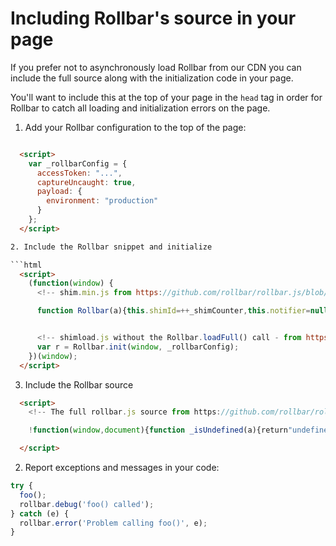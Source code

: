 # Including Rollbar's source in your page

If you prefer not to asynchronously load Rollbar from our CDN you can include the full source along with the initialization code in your page.

You'll want to include this at the top of your page in the `head` tag in order for Rollbar to catch all loading and initialization errors on the page.

1. Add your Rollbar configuration to the top of the page:

  ```html
  
    <script>
      var _rollbarConfig = {
        accessToken: "...",
        captureUncaught: true,
        payload: {
          environment: "production"
        }
      };
    </script>

2. Include the Rollbar snippet and initialize
  
  ```html
    <script>
      (function(window) {
        <!-- shim.min.js from https://github.com/rollbar/rollbar.js/blob/master/dist/rollbar.shim.min.js -->

        function Rollbar(a){this.shimId=++_shimCounter,this.notifier=null,this.parentShim=a,this.logger=function(){},window.console&&void 0===window.console.shimId&&(this.logger=window.console.log)}function _rollbarWindowOnError(a,b,c){window._rollbarWrappedError&&(c[4]||(c[4]=window._rollbarWrappedError),c[5]||(c[5]=window._rollbarWrappedError._rollbarContext),window._rollbarWrappedError=null),a.uncaughtError.apply(a,c),b&&b.apply(window,c)}function stub(a){var b=Rollbar;return _wrapInternalErr(function(){if(this.notifier)return this.notifier[a].apply(this.notifier,arguments);var c=this,d="scope"===a;d&&(c=new b(this));var e=Array.prototype.slice.call(arguments,0),f={shim:c,method:a,args:e,ts:new Date};return window._rollbarShimQueue.push(f),d?c:void 0})}function _extendListenerPrototype(a,b){if(b.hasOwnProperty&&b.hasOwnProperty("addEventListener")){var c=b.addEventListener;b.addEventListener=function(b,d,e){c.call(this,b,a.wrap(d),e)};var d=b.removeEventListener;b.removeEventListener=function(a,b,c){d.call(this,a,b&&b._wrapped?b._wrapped:b,c)}}}function _wrapInternalErr(a,b){return b=b||this.logger,function(){try{return a.apply(this,arguments)}catch(c){b("Rollbar internal error:",c)}}}var _shimCounter=0;Rollbar.init=function(a,b){var c=b.globalAlias||"Rollbar";if("object"==typeof a[c])return a[c];a._rollbarShimQueue=[],a._rollbarWrappedError=null,b=b||{};var d=new Rollbar;return _wrapInternalErr(function(){if(d.configure(b),b.captureUncaught){var e=a.onerror;a.onerror=function(){var a=Array.prototype.slice.call(arguments,0);_rollbarWindowOnError(d,e,a)};var f,g,h="EventTarget,Window,Node,ApplicationCache,AudioTrackList,ChannelMergerNode,CryptoOperation,EventSource,FileReader,HTMLUnknownElement,IDBDatabase,IDBRequest,IDBTransaction,KeyOperation,MediaController,MessagePort,ModalWindow,Notification,SVGElementInstance,Screen,TextTrack,TextTrackCue,TextTrackList,WebSocket,WebSocketWorker,Worker,XMLHttpRequest,XMLHttpRequestEventTarget,XMLHttpRequestUpload".split(",");for(f=0;f<h.length;++f)g=h[f],a[g]&&a[g].prototype&&_extendListenerPrototype(d,a[g].prototype)}return a[c]=d,d},d.logger)()},Rollbar.prototype.loadFull=function(a,b,c,d,e){var f=_wrapInternalErr(function(){var a=b.createElement("script"),e=b.getElementsByTagName("script")[0];a.src=d.rollbarJsUrl,a.async=!c,a.onload=g,e.parentNode.insertBefore(a,e)},this.logger),g=_wrapInternalErr(function(){var b;if(void 0===a._rollbarPayloadQueue){var c,d,f,g;for(b=new Error("rollbar.js did not load");c=a._rollbarShimQueue.shift();)for(f=c.args,g=0;g<f.length;++g)if(d=f[g],"function"==typeof d){d(b);break}}"function"==typeof e&&e(b)},this.logger);_wrapInternalErr(function(){c?f():a.addEventListener?a.addEventListener("load",f,!1):a.attachEvent("onload",f)},this.logger)()},Rollbar.prototype.wrap=function(a,b){try{var c;if(c="function"==typeof b?b:function(){return b||{}},"function"!=typeof a)return a;if(a._isWrap)return a;if(!a._wrapped){a._wrapped=function(){try{return a.apply(this,arguments)}catch(b){throw b._rollbarContext=c(),b._rollbarContext._wrappedSource=a.toString(),window._rollbarWrappedError=b,b}},a._wrapped._isWrap=!0;for(var d in a)a.hasOwnProperty(d)&&(a._wrapped[d]=a[d])}return a._wrapped}catch(e){return a}};for(var _methods="log,debug,info,warn,warning,error,critical,global,configure,scope,uncaughtError".split(","),i=0;i<_methods.length;++i)Rollbar.prototype[_methods[i]]=stub(_methods[i]);


        <!-- shimload.js without the Rollbar.loadFull() call - from https://github.com/rollbar/rollbar.js/blob/master/src/shimload.js -->
        var r = Rollbar.init(window, _rollbarConfig);
      })(window);
    </script>
  ```

3. Include the Rollbar source

  ```html
    <script>
      <!-- The full rollbar.js source from https://github.com/rollbar/rollbar.js/blob/master/dist/rollbar.js -->

      !function(window,document){function _isUndefined(a){return"undefined"==typeof a}function computeStackTraceWrapper(a){function b(a){if(!t)return"";try{var b=function(){try{return new window.XMLHttpRequest}catch(a){return new window.ActiveXObject("Microsoft.XMLHTTP")}},c=b();return c.open("GET",a,!1),c.send(""),c.responseText}catch(d){return""}}function c(a){if(!s.hasOwnProperty(a)){var c="";-1!==a.indexOf(document.domain)&&(c=b(a)),s[a]=c?c.split("\n"):[]}return s[a]}function d(a,b){var d,e=/function ([^(]*)\(([^)]*)\)/,f=/['"]?([0-9A-Za-z$_]+)['"]?\s*[:=]\s*(function|eval|new Function)/,g="",h=10,i=c(a);if(!i.length)return UNKNOWN_FUNCTION;for(var j=0;h>j;++j)if(g=i[b-j]+g,!_isUndefined(g)){if(d=f.exec(g))return d[1];if(d=e.exec(g))return d[1]}return UNKNOWN_FUNCTION}function e(a,b){var d=c(a);if(!d.length)return null;var e=[],f=Math.floor(u/2),g=f+u%2,h=Math.max(0,b-f-1),i=Math.min(d.length,b+g-1);b-=1;for(var j=h;i>j;++j)_isUndefined(d[j])||e.push(d[j]);return e.length>0?e:null}function f(a){return a.replace(/[\-\[\]{}()*+?.,\\\^$|#]/g,"\\$&")}function g(a){return f(a).replace("<","(?:<|&lt;)").replace(">","(?:>|&gt;)").replace("&","(?:&|&amp;)").replace('"','(?:"|&quot;)').replace(/\s+/g,"\\s+")}function h(a,b){for(var d,e,f=0,g=b.length;g>f;++f)if((d=c(b[f])).length&&(d=d.join("\n"),e=a.exec(d)))return{url:b[f],line:d.substring(0,e.index).split("\n").length,column:e.index-d.lastIndexOf("\n",e.index)-1};return null}function i(a,b,d){var e,g=c(b),h=new RegExp("\\b"+f(a)+"\\b");return d-=1,g&&g.length>d&&(e=h.exec(g[d]))?e.index:null}function j(a){for(var b,c,d,e,i=[window.location.href],j=document.getElementsByTagName("script"),k=""+a,l=/^function(?:\s+([\w$]+))?\s*\(([\w\s,]*)\)\s*\{\s*(\S[\s\S]*\S)\s*\}\s*$/,m=/^function on([\w$]+)\s*\(event\)\s*\{\s*(\S[\s\S]*\S)\s*\}\s*$/,n=0;n<j.length;++n){var o=j[n];o.src&&i.push(o.src)}if(d=l.exec(k)){var p=d[1]?"\\s+"+d[1]:"",q=d[2].split(",").join("\\s*,\\s*");b=f(d[3]).replace(/;$/,";?"),c=new RegExp("function"+p+"\\s*\\(\\s*"+q+"\\s*\\)\\s*{\\s*"+b+"\\s*}")}else c=new RegExp(f(k).replace(/\s+/g,"\\s+"));if(e=h(c,i))return e;if(d=m.exec(k)){var r=d[1];if(b=g(d[2]),c=new RegExp("on"+r+"=[\\'\"]\\s*"+b+"\\s*[\\'\"]","i"),e=h(c,i[0]))return e;if(c=new RegExp(b),e=h(c,i))return e}return null}function k(a){if(!a.stack)return null;for(var b,c,f=/^\s*at (?:((?:\[object object\])?\S+(?: \[as \S+\])?) )?\(?((?:file|http|https):.*?):(\d+)(?::(\d+))?\)?\s*$/i,g=/^\s*(\S*)(?:\((.*?)\))?@((?:file|http|https).*?):(\d+)(?::(\d+))?\s*$/i,h=a.stack.split("\n"),j=[],k=/^(.*) is undefined$/.exec(a.message),l=0,m=h.length;m>l;++l){if(b=g.exec(h[l]))c={url:b[3],func:b[1]||UNKNOWN_FUNCTION,args:b[2]?b[2].split(","):"",line:+b[4],column:b[5]?+b[5]:null};else{if(!(b=f.exec(h[l])))continue;c={url:b[2],func:b[1]||UNKNOWN_FUNCTION,line:+b[3],column:b[4]?+b[4]:null}}!c.func&&c.line&&(c.func=d(c.url,c.line)),c.line&&(c.context=e(c.url,c.line)),j.push(c)}return j[0]&&j[0].line&&!j[0].column&&k&&(j[0].column=i(k[1],j[0].url,j[0].line)),j.length?{mode:"stack",name:a.name,message:a.message,url:document.location.href,stack:j,useragent:navigator.userAgent}:null}function l(a){for(var b,c=a.stacktrace,f=/ line (\d+), column (\d+) in (?:<anonymous function: ([^>]+)>|([^\)]+))\((.*)\) in (.*):\s*$/i,g=c.split("\n"),h=[],i=0,j=g.length;j>i;i+=2)if(b=f.exec(g[i])){var k={line:+b[1],column:+b[2],func:b[3]||b[4],args:b[5]?b[5].split(","):[],url:b[6]};if(!k.func&&k.line&&(k.func=d(k.url,k.line)),k.line)try{k.context=e(k.url,k.line)}catch(l){}k.context||(k.context=[g[i+1]]),h.push(k)}return h.length?{mode:"stacktrace",name:a.name,message:a.message,url:document.location.href,stack:h,useragent:navigator.userAgent}:null}function m(a){var b=a.message.split("\n");if(b.length<4)return null;var f,i,j,k,l=/^\s*Line (\d+) of linked script ((?:file|http|https)\S+)(?:: in function (\S+))?\s*$/i,m=/^\s*Line (\d+) of inline#(\d+) script in ((?:file|http|https)\S+)(?:: in function (\S+))?\s*$/i,n=/^\s*Line (\d+) of function script\s*$/i,o=[],p=document.getElementsByTagName("script"),q=[];for(i in p)p.hasOwnProperty(i)&&!p[i].src&&q.push(p[i]);for(i=2,j=b.length;j>i;i+=2){var r=null;if(f=l.exec(b[i]))r={url:f[2],func:f[3],line:+f[1]};else if(f=m.exec(b[i])){r={url:f[3],func:f[4]};var s=+f[1],t=q[f[2]-1];if(t&&(k=c(r.url))){k=k.join("\n");var u=k.indexOf(t.innerText);u>=0&&(r.line=s+k.substring(0,u).split("\n").length)}}else if(f=n.exec(b[i])){var v=window.location.href.replace(/#.*$/,""),w=f[1],x=new RegExp(g(b[i+1]));k=h(x,[v]),r={url:v,line:k?k.line:w,func:""}}if(r){r.func||(r.func=d(r.url,r.line));var y=e(r.url,r.line),z=y?y[Math.floor(y.length/2)]:null;r.context=y&&z.replace(/^\s*/,"")===b[i+1].replace(/^\s*/,"")?y:[b[i+1]],o.push(r)}}return o.length?{mode:"multiline",name:a.name,message:b[0],url:document.location.href,stack:o,useragent:navigator.userAgent}:null}function n(a,b,c,f){var g={url:b,line:c};if(g.url&&g.line){a.incomplete=!1,g.func||(g.func=d(g.url,g.line)),g.context||(g.context=e(g.url,g.line));var h=/ '([^']+)' /.exec(f);if(h&&(g.column=i(h[1],g.url,g.line)),a.stack.length>0&&a.stack[0].url===g.url){if(a.stack[0].line===g.line)return!1;if(!a.stack[0].line&&a.stack[0].func===g.func)return a.stack[0].line=g.line,a.stack[0].context=g.context,!1}return a.stack.unshift(g),a.partial=!0,!0}return a.incomplete=!0,!1}function o(a,b){for(var c,e,f,g=/function\s+([_$a-zA-Z\xA0-\uFFFF][_$a-zA-Z0-9\xA0-\uFFFF]*)?\s*\(/i,h=[],k={},l=!1,m=o.caller;m&&!l;m=m.caller)if(m!==p&&m!==v){if(e={url:null,func:UNKNOWN_FUNCTION,line:null,column:null},m.name?e.func=m.name:(c=g.exec(m.toString()))&&(e.func=c[1]),f=j(m)){e.url=f.url,e.line=f.line,e.func===UNKNOWN_FUNCTION&&(e.func=d(e.url,e.line));var q=/ '([^']+)' /.exec(a.message||a.description);q&&(e.column=i(q[1],f.url,f.line))}k[""+m]?l=!0:k[""+m]=!0,h.push(e)}b&&h.splice(0,b);var r={mode:"callers",name:a.name,message:a.message,url:document.location.href,stack:h,useragent:navigator.userAgent};return n(r,a.sourceURL||a.fileName,a.line||a.lineNumber,a.message||a.description),r}function p(a,b){var c=null;b=null==b?0:+b;try{if(c=l(a))return c}catch(d){if(r)throw d}try{if(c=k(a))return c}catch(d){if(r)throw d}try{if(c=m(a))return c}catch(d){if(r)throw d}try{if(c=o(a,b+1))return c}catch(d){if(r)throw d}return{mode:"failed"}}function q(a){a=(null==a?0:+a)+1;try{throw new Error}catch(b){return p(b,a+1)}}var r=!1,s={},t=a.remoteFetching,u=a.linesOfContext,v=a.tracekitReport;return p.augmentStackTraceWithInitialElement=n,p.guessFunctionName=d,p.gatherContext=e,p.ofCaller=q,p}function Notifier(a){_topLevelNotifier=_topLevelNotifier||this;var b=window.location.protocol;0!==b.indexOf("http")&&(b="https:");var c=b+"//"+Notifier.DEFAULT_ENDPOINT;this.options={enabled:!0,endpoint:c,environment:"production",scrubFields:Util.copy(Notifier.DEFAULT_SCRUB_FIELDS),checkIgnore:null,logLevel:Notifier.DEFAULT_LOG_LEVEL,reportLevel:Notifier.DEFAULT_REPORT_LEVEL,uncaughtErrorLevel:Notifier.DEFAULT_UNCAUGHT_ERROR_LEVEL,payload:{}},this.lastError=null,this.plugins={},this.parentNotifier=a,this.logger=function(){if(window.console&&"function"==typeof window.console.log){var a=["Rollbar:"].concat(Array.prototype.slice.call(arguments,0));window.console.log(a)}},a&&(a.hasOwnProperty("shimId")?a.notifier=this:(this.logger=a.logger,this.configure(a.options)))}function _wrapNotifierFn(a,b){return function(){var c=b||this;try{return a.apply(c,arguments)}catch(d){c&&c.logger(d)}}}function _guessErrorClass(a){if(!a)return["Unknown error. There was no error message to display.",""];var b=a.match(ERR_CLASS_REGEXP),c="(unknown)";return b&&(c=b[b.length-1],a=a.replace((b[b.length-2]||"")+c+":",""),a=a.replace(/(^[\s]+|[\s]+$)/g,"")),[c,a]}function _payloadProcessorTimer(a){for(var b;b=window._rollbarPayloadQueue.shift();)_processPayload(b.endpointUrl,b.accessToken,b.payload,b.callback);a||(payloadProcessorTimeout=setTimeout(_payloadProcessorTimer,1e3))}function _processPayload(a,b,c,d){d=d||function(){};var e=(new Date).getTime();e-rateLimitStartTime>=6e4&&(rateLimitStartTime=e,rateLimitPerMinCounter=0);var f=window._globalRollbarOptions.maxItems,g=window._globalRollbarOptions.itemsPerMinute,h=function(){return!c.ignoreRateLimit&&f>=1&&rateLimitCounter>=f},i=function(){return!c.ignoreRateLimit&&g>=1&&rateLimitPerMinCounter>=g};return h()?(d(new Error(f+" max items reached")),void 0):i()?(d(new Error(g+" items per minute reached")),void 0):(rateLimitCounter++,rateLimitPerMinCounter++,h()&&_topLevelNotifier._log(_topLevelNotifier.options.uncaughtErrorLevel,"maxItems has been hit. Ignoring errors for the remainder of the current page load.",null,{maxItems:f},null,!1,!0),c.ignoreRateLimit&&delete c.ignoreRateLimit,XHR.post(a,b,c,function(a,b){return a?d(a):d(null,b)}),void 0)}var setupCustomJSON=function(JSON){function f(a){return 10>a?"0"+a:a}function quote(a){return escapable.lastIndex=0,escapable.test(a)?'"'+a.replace(escapable,function(a){var b=meta[a];return"string"==typeof b?b:"\\u"+("0000"+a.charCodeAt(0).toString(16)).slice(-4)})+'"':'"'+a+'"'}function str(a,b){var c,d,e,f,g,h=gap,i=b[a];switch("function"==typeof rep&&(i=rep.call(b,a,i)),typeof i){case"string":return quote(i);case"number":return isFinite(i)?String(i):"null";case"boolean":case"null":return String(i);case"object":if(!i)return"null";if(gap+=indent,g=[],"[object Array]"===Object.prototype.toString.apply(i)){for(f=i.length,c=0;f>c;c+=1)g[c]=str(c,i)||"null";return e=0===g.length?"[]":gap?"[\n"+gap+g.join(",\n"+gap)+"\n"+h+"]":"["+g.join(",")+"]",gap=h,e}if(rep&&"object"==typeof rep)for(f=rep.length,c=0;f>c;c+=1)"string"==typeof rep[c]&&(d=rep[c],e=str(d,i),e&&g.push(quote(d)+(gap?": ":":")+e));else for(d in i)Object.prototype.hasOwnProperty.call(i,d)&&(e=str(d,i),e&&g.push(quote(d)+(gap?": ":":")+e));return e=0===g.length?"{}":gap?"{\n"+gap+g.join(",\n"+gap)+"\n"+h+"}":"{"+g.join(",")+"}",gap=h,e}}"function"!=typeof Date.prototype.toJSON&&(Date.prototype.toJSON=function(){return isFinite(this.valueOf())?this.getUTCFullYear()+"-"+f(this.getUTCMonth()+1)+"-"+f(this.getUTCDate())+"T"+f(this.getUTCHours())+":"+f(this.getUTCMinutes())+":"+f(this.getUTCSeconds())+"Z":null},String.prototype.toJSON=Number.prototype.toJSON=Boolean.prototype.toJSON=function(){return this.valueOf()});var cx=/[\u0000\u00ad\u0600-\u0604\u070f\u17b4\u17b5\u200c-\u200f\u2028-\u202f\u2060-\u206f\ufeff\ufff0-\uffff]/g,escapable=/[\\\"\x00-\x1f\x7f-\x9f\u00ad\u0600-\u0604\u070f\u17b4\u17b5\u200c-\u200f\u2028-\u202f\u2060-\u206f\ufeff\ufff0-\uffff]/g,gap,indent,meta={"\b":"\\b","  ":"\\t","\n":"\\n","\f":"\\f","\r":"\\r",'"':'\\"',"\\":"\\\\"},rep;"function"!=typeof JSON.stringify&&(JSON.stringify=function(a,b,c){var d;if(gap="",indent="","number"==typeof c)for(d=0;c>d;d+=1)indent+=" ";else"string"==typeof c&&(indent=c);if(rep=b,b&&"function"!=typeof b&&("object"!=typeof b||"number"!=typeof b.length))throw new Error("JSON.stringify");return str("",{"":a})}),"function"!=typeof JSON.parse&&(JSON.parse=function(text,reviver){function walk(a,b){var c,d,e=a[b];if(e&&"object"==typeof e)for(c in e)Object.prototype.hasOwnProperty.call(e,c)&&(d=walk(e,c),void 0!==d?e[c]=d:delete e[c]);return reviver.call(a,b,e)}var j;if(text=String(text),cx.lastIndex=0,cx.test(text)&&(text=text.replace(cx,function(a){return"\\u"+("0000"+a.charCodeAt(0).toString(16)).slice(-4)})),/^[\],:{}\s]*$/.test(text.replace(/\\(?:["\\\/bfnrt]|u[0-9a-fA-F]{4})/g,"@").replace(/"[^"\\\n\r]*"|true|false|null|-?\d+(?:\.\d*)?(?:[eE][+\-]?\d+)?/g,"]").replace(/(?:^|:|,)(?:\s*\[)+/g,"")))return j=eval("("+text+")"),"function"==typeof reviver?walk({"":j},""):j;throw new SyntaxError("JSON.parse")})},UNKNOWN_FUNCTION="?",Util={merge:function(){var a,b,c,d,e,f,g=arguments[0]||{},h=1,i=arguments.length,j=!0;for("object"!=typeof g&&"function"!=typeof g&&(g={});i>h;h++)if(null!==(a=arguments[h]))for(b in a)a.hasOwnProperty(b)&&(c=g[b],d=a[b],g!==d&&(j&&d&&(d.constructor==Object||(e=d.constructor==Array))?(e?(e=!1,f=[]):f=c&&c.constructor==Object?c:{},g[b]=Util.merge(f,d)):void 0!==d&&(g[b]=d)));return g},copy:function(a){var b;return"object"==typeof a&&(a.constructor==Object?b={}:a.constructor==Array&&(b=[])),Util.merge(b,a),b},parseUriOptions:{strictMode:!1,key:["source","protocol","authority","userInfo","user","password","host","port","relative","path","directory","file","query","anchor"],q:{name:"queryKey",parser:/(?:^|&)([^&=]*)=?([^&]*)/g},parser:{strict:/^(?:([^:\/?#]+):)?(?:\/\/((?:(([^:@]*)(?::([^:@]*))?)?@)?([^:\/?#]*)(?::(\d*))?))?((((?:[^?#\/]*\/)*)([^?#]*))(?:\?([^#]*))?(?:#(.*))?)/,loose:/^(?:(?![^:@]+:[^:@\/]*@)([^:\/?#.]+):)?(?:\/\/)?((?:(([^:@]*)(?::([^:@]*))?)?@)?([^:\/?#]*)(?::(\d*))?)(((\/(?:[^?#](?![^?#\/]*\.[^?#\/.]+(?:[?#]|$)))*\/?)?([^?#\/]*))(?:\?([^#]*))?(?:#(.*))?)/}},parseUri:function(a){if(!a||"string"!=typeof a&&!(a instanceof String))throw new Error("Util.parseUri() received invalid input");for(var b=Util.parseUriOptions,c=b.parser[b.strictMode?"strict":"loose"].exec(a),d={},e=14;e--;)d[b.key[e]]=c[e]||"";return d[b.q.name]={},d[b.key[12]].replace(b.q.parser,function(a,c,e){c&&(d[b.q.name][c]=e)}),d},sanitizeUrl:function(a){if(!a||"string"!=typeof a&&!(a instanceof String))throw new Error("Util.sanitizeUrl() received invalid input");var b=Util.parseUri(a);return""===b.anchor&&(b.source=b.source.replace("#","")),a=b.source.replace("?"+b.query,"")},traverse:function(a,b){var c,d,e,f="object"==typeof a,g=[];if(f)if(a.constructor===Object)for(c in a)a.hasOwnProperty(c)&&g.push(c);else if(a.constructor===Array)for(e=0;e<a.length;++e)g.push(e);for(e=0;e<g.length;++e)c=g[e],d=a[c],f="object"==typeof d,a[c]=f?null===d?b(c,d):d.constructor===Object?Util.traverse(d,b):d.constructor===Array?Util.traverse(d,b):b(c,d):b(c,d);return a},redact:function(a){return a=String(a),new Array(a.length+1).join("*")},uuid4:function(){var a=(new Date).getTime(),b="xxxxxxxx-xxxx-4xxx-yxxx-xxxxxxxxxxxx".replace(/[xy]/g,function(b){var c=(a+16*Math.random())%16|0;return a=Math.floor(a/16),("x"==b?c:7&c|8).toString(16)});return b}},RollbarJSON={};setupCustomJSON(RollbarJSON);var XHR={XMLHttpFactories:[function(){return new XMLHttpRequest},function(){return new ActiveXObject("Msxml2.XMLHTTP")},function(){return new ActiveXObject("Msxml3.XMLHTTP")},function(){return new ActiveXObject("Microsoft.XMLHTTP")}],createXMLHTTPObject:function(){var a,b=!1,c=XHR.XMLHttpFactories,d=c.length;for(a=0;d>a;a++)try{b=c[a]();break}catch(e){}return b},post:function(a,b,c,d){if("object"!=typeof c)throw new Error("Expected an object to POST");c=RollbarJSON.stringify(c),d=d||function(){};var e=XHR.createXMLHTTPObject();if(e)try{try{var f=function(){try{f&&4===e.readyState&&(f=void 0,200===e.status?d(null,RollbarJSON.parse(e.responseText)):"number"==typeof e.status&&e.status>=400&&e.status<600?d(new Error(e.status.toString())):d(new Error))}catch(a){var b;b="object"==typeof a&&a.stack?a:new Error(a),d(b)}};e.open("POST",a,!0),e.setRequestHeader&&(e.setRequestHeader("Content-Type","application/json"),e.setRequestHeader("X-Rollbar-Access-Token",b)),e.onreadystatechange=f,e.send(c)}catch(g){if("undefined"!=typeof XDomainRequest){var h=function(){d(new Error)},i=function(){d(new Error)},j=function(){d(null,RollbarJSON.parse(e.responseText))};e=new XDomainRequest,e.onprogress=function(){},e.ontimeout=h,e.onerror=i,e.onload=j,e.open("POST",a,!0),e.send(c)}}}catch(k){d(k)}}};Notifier.NOTIFIER_VERSION="1.1.11",Notifier.DEFAULT_ENDPOINT="api.rollbar.com/api/1/",Notifier.DEFAULT_SCRUB_FIELDS=["passwd","password","secret","confirm_password","password_confirmation"],Notifier.DEFAULT_LOG_LEVEL="debug",Notifier.DEFAULT_REPORT_LEVEL="debug",Notifier.DEFAULT_UNCAUGHT_ERROR_LEVEL="warning",Notifier.DEFAULT_ITEMS_PER_MIN=60,Notifier.DEFAULT_MAX_ITEMS=0,Notifier.LEVELS={debug:0,info:1,warning:2,error:3,critical:4},window._rollbarPayloadQueue=[],window._globalRollbarOptions={startTime:(new Date).getTime(),maxItems:Notifier.DEFAULT_MAX_ITEMS,itemsPerMinute:Notifier.DEFAULT_ITEMS_PER_MIN};var TK=computeStackTraceWrapper({remoteFetching:!1,linesOfContext:3}),_topLevelNotifier;Notifier._generateLogFn=function(a){return _wrapNotifierFn(function(){var b=this._getLogArgs(arguments);return this._log(a||b.level||this.options.logLevel||Notifier.DEFAULT_LOG_LEVEL,b.message,b.err,b.custom,b.callback)})},Notifier.prototype._getLogArgs=function(a){for(var b,c,d,e,f,g,h,i=this.options.logLevel||Notifier.DEFAULT_LOG_LEVEL,j=0;j<a.length;++j)h=a[j],g=typeof h,"string"===g?c=h:"function"===g?f=_wrapNotifierFn(h,this):h&&"object"===g&&("Date"===h.constructor.name?b=h:h instanceof Error||h.prototype===Error.prototype||h.hasOwnProperty("stack")?d=h:e=h);return{level:i,message:c,err:d,custom:e,callback:f}},Notifier.prototype._route=function(a){var b=this.options.endpoint,c=/\/$/.test(b),d=/^\//.test(a);return c&&d?a=a.substring(1):c||d||(a="/"+a),b+a},Notifier.prototype._processShimQueue=function(a){for(var b,c,d,e,f,g,h,i={};c=a.shift();)b=c.shim,d=c.method,e=c.args,f=b.parentShim,h=i[b.shimId],h||(f?(g=i[f.shimId],h=new Notifier(g)):h=this,i[b.shimId]=h),h[d]&&"function"==typeof h[d]&&h[d].apply(h,e)},Notifier.prototype._buildPayload=function(a,b,c,d,e){var f=this.options.accessToken,g=this.options.environment,h=Util.copy(this.options.payload),i=Util.uuid4();if(void 0===Notifier.LEVELS[b])throw new Error("Invalid level");if(!c&&!d&&!e)throw new Error("No message, stack info or custom data");var j={environment:g,endpoint:this.options.endpoint,uuid:i,level:b,platform:"browser",framework:"browser-js",language:"javascript",body:this._buildBody(c,d,e),request:{url:window.location.href,query_string:window.location.search,user_ip:"$remote_ip"},client:{runtime_ms:a.getTime()-window._globalRollbarOptions.startTime,timestamp:Math.round(a.getTime()/1e3),javascript:{browser:window.navigator.userAgent,language:window.navigator.language,cookie_enabled:window.navigator.cookieEnabled,screen:{width:window.screen.width,height:window.screen.height},plugins:this._getBrowserPlugins()}},server:{},notifier:{name:"rollbar-browser-js",version:Notifier.NOTIFIER_VERSION}};h.body&&delete h.body;var k={access_token:f,data:Util.merge(j,h)};return this._scrub(k.data),k},Notifier.prototype._buildBody=function(a,b,c){var d;return d=b&&"failed"!==b.mode?this._buildPayloadBodyTrace(a,b,c):this._buildPayloadBodyMessage(a,c)},Notifier.prototype._buildPayloadBodyMessage=function(a,b){a||(a=b?RollbarJSON.stringify(b):"");var c={body:a};return b&&(c.extra=Util.copy(b)),{message:c}},Notifier.prototype._buildPayloadBodyTrace=function(a,b,c){var d=_guessErrorClass(b.message),e=b.name||d[0],f=d[1],g={exception:{"class":e,message:f}};if(a&&(g.exception.description=a||"uncaught exception"),b.stack){var h,i,j,k,l,m,n,o;for(g.frames=[],n=0;n<b.stack.length;++n)h=b.stack[n],i={filename:h.url?Util.sanitizeUrl(h.url):"(unknown)",lineno:h.line||null,method:h.func&&"?"!==h.func?h.func:"[anonymous]",colno:h.column},j=k=l=null,m=h.context?h.context.length:0,m&&(o=Math.floor(m/2),k=h.context.slice(0,o),j=h.context[o],l=h.context.slice(o)),j&&(i.code=j),(k||l)&&(i.context={},k&&k.length&&(i.context.pre=k),l&&l.length&&(i.context.post=l)),h.args&&(i.args=h.args),g.frames.push(i);return c&&(g.extra=Util.copy(c)),{trace:g}}return this._buildPayloadBodyMessage(e+": "+f,c)},Notifier.prototype._getBrowserPlugins=function(){if(!this._browserPlugins){var a,b,c=window.navigator.plugins||[],d=c.length,e=[];for(b=0;d>b;++b)a=c[b],e.push({name:a.name,description:a.description});this._browserPlugins=e}return this._browserPlugins},Notifier.prototype._scrub=function(a){function b(a,b,c,d,e,f){return b+Util.redact(f)}function c(a){var c;if("string"==typeof a)for(c=0;c<h.length;++c)a=a.replace(h[c],b);return a}function d(a,b){var c;for(c=0;c<g.length;++c)if(g[c].test(a)){b=Util.redact(b);break}return b}function e(a,b){var e=d(a,b);return e===b?c(e):e}var f=this.options.scrubFields,g=this._getScrubFieldRegexs(f),h=this._getScrubQueryParamRegexs(f);return Util.traverse(a,e),a},Notifier.prototype._getScrubFieldRegexs=function(a){for(var b,c=[],d=0;d<a.length;++d)b="\\[?(%5[bB])?"+a[d]+"\\[?(%5[bB])?\\]?(%5[dD])?",c.push(new RegExp(b,"i"));return c},Notifier.prototype._getScrubQueryParamRegexs=function(a){for(var b,c=[],d=0;d<a.length;++d)b="\\[?(%5[bB])?"+a[d]+"\\[?(%5[bB])?\\]?(%5[dD])?",c.push(new RegExp("("+b+"=)([^&\\n]+)","igm"));return c},Notifier.prototype._urlIsWhitelisted=function(a){var b,c,d,e,f,g,h,i,j,k;try{if(b=this.options.hostWhiteList,c=a.data.body.trace,!b||0===b.length)return!0;if(!c)return!0;for(h=b.length,f=c.frames.length,j=0;f>j;j++){if(d=c.frames[j],e=d.filename,"string"!=typeof e)return!0;for(k=0;h>k;k++)if(g=b[k],i=new RegExp(g),i.test(e))return!0}}catch(l){return this.configure({hostWhiteList:null}),this.error("Error while reading your configuration's hostWhiteList option. Removing custom hostWhiteList.",l),!0}return!1},Notifier.prototype._messageIsIgnored=function(a){var b,c,d,e,f,g,h;try{if(f=!1,d=this.options.ignoredMessages,h=a.data.body.trace,!d||0===d.length)return!1;if(!h)return!1;for(b=h.exception.message,e=d.length,c=0;e>c&&(g=new RegExp(d[c],"gi"),!(f=g.test(b)));c++);}catch(i){this.configure({ignoredMessages:null}),this.error("Error while reading your configuration's ignoredMessages option. Removing custom ignoredMessages.")}return f},Notifier.prototype._enqueuePayload=function(a,b,c,d){var e={callback:d,accessToken:this.options.accessToken,endpointUrl:this._route("item/"),payload:a},f=function(){if(d){var a="This item was not sent to Rollbar because it was ignored. This can happen if a custom checkIgnore() function was used or if the item's level was less than the notifier' reportLevel. See https://rollbar.com/docs/notifier/rollbar.js/configuration for more details.";d(null,{err:0,result:{id:null,uuid:null,message:a}})}};if(this._internalCheckIgnore(b,c,a))return f(),void 0;try{if(this.options.checkIgnore&&"function"==typeof this.options.checkIgnore&&this.options.checkIgnore(b,c,a))return f(),void 0}catch(g){this.configure({checkIgnore:null}),this.error("Error while calling custom checkIgnore() function. Removing custom checkIgnore().",g)}if(this._urlIsWhitelisted(a)&&!this._messageIsIgnored(a)){if(this.options.verbose){if(a.data&&a.data.body&&a.data.body.trace){var h=a.data.body.trace,i=h.exception.message;this.logger(i)}this.logger("Sending payload -",e)}"function"==typeof this.options.logFunction&&this.options.logFunction(e);try{"function"==typeof this.options.transform&&this.options.transform(a)}catch(g){this.configure({transform:null}),this.error("Error while calling custom transform() function. Removing custom transform().",g)}this.options.enabled&&window._rollbarPayloadQueue.push(e)}},Notifier.prototype._internalCheckIgnore=function(a,b,c){var d=b[0],e=Notifier.LEVELS[d]||0,f=Notifier.LEVELS[this.options.reportLevel]||0;if(f>e)return!0;var g=this.options?this.options.plugins:{};return g&&g.jquery&&g.jquery.ignoreAjaxErrors&&c.body.message?c.body.messagejquery_ajax_error:!1},Notifier.prototype._log=function(a,b,c,d,e,f,g){var h=null;if(c){if(h=c._tkStackTrace?c._tkStackTrace:TK(c),c===this.lastError)return;this.lastError=c}var i=this._buildPayload(new Date,a,b,h,d);g&&(i.ignoreRateLimit=!0),this._enqueuePayload(i,f?!0:!1,[a,b,c,d],e)},Notifier.prototype.log=Notifier._generateLogFn(),Notifier.prototype.debug=Notifier._generateLogFn("debug"),Notifier.prototype.info=Notifier._generateLogFn("info"),Notifier.prototype.warn=Notifier._generateLogFn("warning"),Notifier.prototype.warning=Notifier._generateLogFn("warning"),Notifier.prototype.error=Notifier._generateLogFn("error"),Notifier.prototype.critical=Notifier._generateLogFn("critical"),Notifier.prototype.uncaughtError=_wrapNotifierFn(function(a,b,c,d,e,f){if(f=f||null,e&&e.stack)return this._log(this.options.uncaughtErrorLevel,a,e,f,null,!0),void 0;if(b&&b.stack)return this._log(this.options.uncaughtErrorLevel,a,b,f,null,!0),void 0;var g={url:b||"",line:c};g.func=TK.guessFunctionName(g.url,g.line),g.context=TK.gatherContext(g.url,g.line);var h={mode:"onerror",message:a||"uncaught exception",url:document.location.href,stack:[g],useragent:navigator.userAgent};e&&(h=e._tkStackTrace||TK(e));var i=this._buildPayload(new Date,this.options.uncaughtErrorLevel,a,h);this._enqueuePayload(i,!0,[this.options.uncaughtErrorLevel,a,b,c,d,e])}),Notifier.prototype.global=_wrapNotifierFn(function(a){a=a||{},Util.merge(window._globalRollbarOptions,a),void 0!==a.maxItems&&(rateLimitCounter=0),void 0!==a.itemsPerMinute&&(rateLimitPerMinCounter=0)}),Notifier.prototype.configure=_wrapNotifierFn(function(a){Util.merge(this.options,a)}),Notifier.prototype.scope=_wrapNotifierFn(function(a){var b=new Notifier(this);return Util.merge(b.options.payload,a),b}),Notifier.prototype.wrap=function(a,b){var c;if(c="function"==typeof b?b:function(){return b||{}},"function"!=typeof a)return a;if(a._isWrap)return a;if(!a._wrapped){a._wrapped=function(){try{a.apply(this,arguments)}catch(b){throw b.stack||(b._tkStackTrace=TK(b)),b._rollbarContext=c(),b._rollbarContext._wrappedSource=a.toString(),window._rollbarWrappedError=b,b}},a._wrapped._isWrap=!0;for(var d in a)a.hasOwnProperty(d)&&(a._wrapped[d]=a[d])}return a._wrapped};var ERR_CLASS_REGEXP=new RegExp("^(([a-zA-Z0-9-_$ ]*): *)?(Uncaught )?([a-zA-Z0-9-_$ ]*): "),payloadProcessorTimeout;Notifier.processPayloads=function(a){(!payloadProcessorTimeout||a)&&_payloadProcessorTimer(a)};var rateLimitStartTime=(new Date).getTime(),rateLimitCounter=0,rateLimitPerMinCounter=0;if(!window._rollbarInitialized){var config=window._rollbarConfig||{},alias=config.globalAlias||"Rollbar",shim=window[alias],fullRollbar=new Notifier(shim);fullRollbar._processShimQueue(window._rollbarShimQueue||[]),window[alias]=fullRollbar,window._rollbarInitialized=!0,Notifier.processPayloads()}}(window,document);

    </script>
  ```

2. Report exceptions and messages in your code:

  ```js
  try {
    foo();
    rollbar.debug('foo() called');
  } catch (e) {
    rollbar.error('Problem calling foo()', e);
  }
  ```
